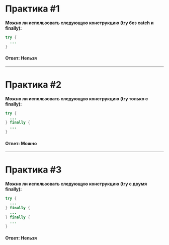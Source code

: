 # Практика #1
**Можно ли использовать следующую конструкцию (try без catch и finally):**
```java
try {
  ...
}
```
#### Ответ: Нельзя
---

# Практика #2
**Можно ли использовать следующую конструкцию (try только с finally):**
```java
try {
  ...
} finally {
  ...
}
```
#### Ответ: Можно
---

# Практика #3
**Можно ли использовать следующую конструкцию (try с двумя finally):**
```java
try {
  ...
} finally {
  ...
} finally {
  ...
}
```
#### Ответ: Нельзя
